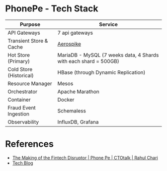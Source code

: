 # PhonePe - Tech Stack

| Purpose                 | Service                                                              |
|-------------------------|----------------------------------------------------------------------|
| API Gateways            | 7 api gateways                                                       |
| Transient Store & Cache | [Aerospike](../3_DatabaseServices/8_InMemory-Databases/AeroSpike.md) |
| Hot Store (Primary)     | MariaDB - MySQL (7 weeks data, 4 Shards with each shard = 500GB)     |
| Cold Store (Historical) | HBase (through Dynamic Replication)                                  |
| Resource Manager        | Mesos                                                                |
| Orchestrator            | Apache Marathon                                                      |
| Container               | Docker                                                               |
| Fraud Event Ingestion   | Schemaless                                                           |
| Observability           | InfluxDB, Grafana                                                    |

# References
- [The Making of the Fintech Disruptor | Phone Pe | CTOtalk | Rahul Chari](https://www.youtube.com/watch?v=L1AKkJlNNgA)
- [Tech Blog](https://tech.phonepe.com/)